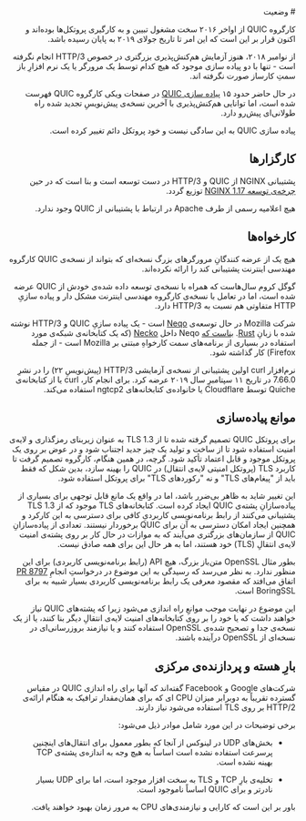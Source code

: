 <div dir="rtl">
# وضعیت

کارگروه QUIC از اواخر ۲۰۱۶ سخت مشغول تبیین و به کارگیری پروتکل‌ها بوده‌اند و اکنون قرار بر این است که این امر تا تاریخ جولای ۲۰۱۹ به پایان رسیده باشد.

از نوامبر ۲۰۱۸، هنوز آزمایش هم‌کنش‌پذیری بزرگتری در خصوص HTTP/3 انجام نگرفته است - تنها با دو پیاده سازی موجود که هیچ کدام توسط یک مرورگر یا یک نرم افزارِ باز سمتِ کارساز صورت نگرفته اند.

در حال حاضر حدود ۱۵ [پیاده سازی QUIC](https://github.com/curl/curl/wiki/QUIC-implementation) در صفحات ویکی کارگروه QUIC فهرست شده است، اما توانایی هم‌کنش‌پذیری با آخرین نسخه‌ی پیش‌نویسِ تجدید شده راه طولانی‌ای پیش‌رو دارد.

پیاده سازی QUIC به این سادگی نیست و خود پروتکل دائم تغییر کرده است.

## کارگزار‌ها

پشتیبانی NGINX از QUIC و HTTP/3 در دست توسعه است و بنا است که در حین [چرخه‌ی توسعه NGINX 1.17](https://trac.nginx.org/nginx/milestone/nginx-1.17) توزیع گردد.

هیچ اعلامیه رسمی از طرف Apache در ارتباط با پشتیبانی از QUIC وجود ندارد.

## کارخواه‌ها

هیچ یک از عرضه کنندگانِ مرورگرهای بزرگ نسخه‌ای که بتواند از نسخه‌ی QUIC کارگروه مهندسی اینترنت پشتیبانی کند را ارائه نکرده‌اند.

گوگل کروم سال‌هاست که همراه با نسخه‌ی توسعه داده شده‌ی خودش از QUIC عرضه شده است، اما در تعامل با نسخه‌ی کارگروه مهندسی اینترنت مشکل دار و پیاده سازیِ HTTP متفاوتی هم نسبت به HTTP/3 دارد.

شرکت Mozilla در حال توسعه‌ی [Neqo](https://github.com/mozilla/neqo/) است - یک پیاده سازیِ QUIC و HTTP/3 نوشته شده با زبانِ [Rust](https://www.rust-lang.org/). [بناست که](https://github.com/mozilla/neqo/issues/10) Neqo داخل [Necko](https://developer.mozilla.org/en-US/docs/Mozilla/Projects/Necko) (که یک کتابخانه‌ی شبکه‌ی مورد استفاده در بسیاری از برنامه‌های سمت کارخواهِ مبتنی بر Mozilla است - از جمله Firefox) کار گذاشته شود.

نرم‌افزار curl اولین پشتیبانی از نسخه‌ی آزمایشی HTTP/3 (پیش‌نویسِ ۲۲) را در نشرِ 7.66.0 در تاریخ ۱۱ سپتامبرِ سال ۲۰۱۹ عرضه کرد. برای انجام کار، curl یا از کتابخانه‌ی Quiche توسط Cloudflare یا خانواده‌ی کتابخانه‌های ngtcp2 استفاده می‌کند.

## موانع پیاده‌سازی

برای پروتکل QUIC تصمیم گرفته شده تا از TLS 1.3 به عنوان زیربنای رمزگذاری و لایه‌ی امنیت استفاده شود تا از ساخت و تولید یک چیز جدید اجتناب شود و در عوض بر روی یک پروتکل موجود و قابل اعتماد تأکید شود. گرچه، در همین هنگام، کارگروه تصمیم گرفت تا کاربرد TLS (پروتکل امنیتی لایه‌ی انتقال) در QUIC را بهینه سازد، بدین شکل که فقط باید از "پیغام‌های TLS" و نه "رکورد‌های TLS" برای پروتکل استفاده شود.

این تغییر شاید به ظاهر بی‌ضرر باشد، اما در واقع یک مانع قابل توجهی برای بسیاری از پیاده‌سازانِ پشته‌ی QUIC ایجاد کرده است. کتابخانه‌های TLS موجود که از TLS 1.3 پشتیبانی می‌کنند از رابط برنامه‌نویسی کاربردیِ کافی برای دسترسی به این کارکرد و همچنین ایجاد امکان دسترسی به آن برای QUIC برخوردار نیستند. تعدادی از پیاده‌سازانِ QUIC از سازمان‌های بزرگتری می‌آیند که به موازات در حال کار بر روی پشته‌ی امنیت لایه‌ی انتقالِ (TLS) خود هستند، اما به هر حال این برای همه صادق نیست.

بطور مثال OpenSSL متن‌باز بزرگ، هیچ API (رابط برنامه‌نویسی کاربردی) برای این منظور ندارد. به نظر می‌رسد که رسیدگی به این موضوع در درخواستِ انجامِ [PR
8797](https://github.com/openssl/openssl/pull/8797) اتفاق می‌افتد که مقصود معرفی یک رابط برنامه‌نویسی کاربردی بسیار شبیه به برای BoringSSL است.

این موضوع در نهایت موجب موانعِ راه‌ اندازی می‌شود زیرا که پشته‌های QUIC نیاز خواهند داشت که یا خود را بر روی کتابخانه‌های امنیت لایه‌ی انتقالِ دیگر بنا کنند، یا از یک نسخه‌ی جدا و تصحیح شده‌ی OpenSSL استفاده کنند و یا نیازمند بروزرسانی‌ای در نسخه‌ای از OpenSSL درآینده باشند.

## بارِ هسته و پردازنده‌ی مرکزی

شرکت‌های Google و Facebook گفته‌‌اند که آنها برای راه اندازی QUIC در مقیاس گسترده تقریباً به دوبرابر میزان CPU ای که برای همان‌مقدار ترافیک به هنگام ارائه‌ی HTTP/2 بر روی TLS استفاده می‌شود نیاز دارند.

برخی توضیحات در این مورد شامل موادر ذیل می‌شود:

- بخش‌های UDP در لینوکس از آنجا که بطور معمول برای انتقال‌های اینچنین پر‌سرعت استفاده نشده‌ است اساساً به هیچ وجه به اندازه‌ی پشته‌ی TCP بهینه نشده است.

- تخلیه‌ی بارِ TCP و TLS به سخت افزار موجود است، اما برای UDP بسیار نادرتر و برای QUIC اساساً ناموجود است.

باور بر این است که کارایی و نیازمندی‌های CPU به مرور زمان بهبود خواهند یافت.
</div>
